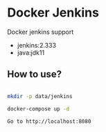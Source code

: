 # Docker Jenkins

Docker jenkins support

* jenkins:2.333
* java:jdk11

## How to use?

```bash

mkdir -p data/jenkins

docker-compose up -d

Go to http://localhost:8080

```